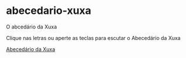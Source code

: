 # abecedario-xuxa
O abcedário da Xuxa

Clique nas letras ou aperte as teclas para escutar o Abecedário da Xuxa

<a href='https://matheu46.github.io/abecedario-xuxa/' target='_blank'>Abecedário da Xuxa</a>
